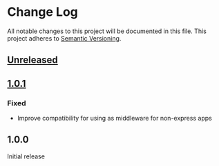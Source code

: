 # Change Log
All notable changes to this project will be documented in this file.
This project adheres to [Semantic Versioning](http://semver.org/).

## [Unreleased]

## [1.0.1]
### Fixed

- Improve compatibility for using as middleware for non-express apps

## 1.0.0

Initial release

[Unreleased]: https://github.com/digidem/openrosa-request-middleware/compare/v1.0.1...HEAD
[1.0.1]: https://github.com/digidem/openrosa-request-middleware/compare/v1.0.0...v1.0.1
